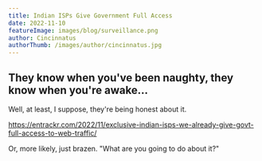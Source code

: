 ```yaml
---
title: Indian ISPs Give Government Full Access
date: 2022-11-10
featureImage: images/blog/surveillance.png
author: Cincinnatus
authorThumb: /images/author/cincinnatus.jpg 
---
```


## They know when you've been naughty, they know when you're awake...

Well, at least, I suppose, they're being honest about it.

https://entrackr.com/2022/11/exclusive-indian-isps-we-already-give-govt-full-access-to-web-traffic/

Or, more likely, just brazen. "What are you going to do about it?"